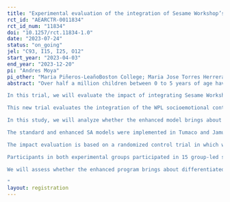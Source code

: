 ```yaml
---
title: "Experimental evaluation of the integration of Sesame Workshop’s Watch, Play, Learn and the Semillas de Apego intervention to foster maternal mental health and early childhood development among conflict-affected communities in Colombia"
rct_id: "AEARCTR-0011834"
rct_id_num: "11834"
doi: "10.1257/rct.11834-1.0"
date: "2023-07-24"
status: "on_going"
jel: "C93, I15, I25, O12"
start_year: "2023-04-03"
end_year: "2023-12-20"
pi: "Andres Moya"
pi_other: "Maria Piñeros-LeañoBoston College; Maria Jose Torres HerreraUniversidad de los Andes"
abstract: "Over half a million children between 0 to 5 years of age have been affected by armed conflict and forced displacement in Colombia, while many others have been forced to migrate with their families from Venezuela. While conflict and displacement can bring about devastating effects for young children, healthy ad secure emotional attachments between children and caregivers can help regulate the socioemotional responses to stress and adversities and lay the foundations for proper early childhood development. 
In this trial, we will evaluate the impact of integrating Sesame Workshop’s Watch, Play, Learn (WPL) socioemotional content within the Semillas de Apego program (SA). The program is a community and group-based psychosocial intervention focused on restoring mental health and promoting healthy child-parent attachments of caregivers of young children in conflict-affected settings. Between 2018 and 2020, the impact evaluation of SA was implemented in Tumaco, Colombia with a sample of around 1,400 primary caregivers of children ages 2-5. The results of the impact evaluation demonstrate that the program had sizeable and statistically significant effects on caregiver mental health, the style and quality of the child-caregiver relationship, and on child mental health and development. 
This new trial evaluates the integration of the WPL socioemotional contents within the SA program to strengthen socio-emotional learning and regulation among the children of the caregivers participating in the SA group sessions. Specifically, the SA and WPL enhanced model integrates 23 socioemotional videos and 3 visual aids from WPL into the SA curriculum. While the SA standard approach targets children indirectly by supporting their caregivers, the enhanced model aims to reach children directly through the delivery of these contents and to strengthen caregivers’ capacities to connect with their children through 1) improved understanding of children’s social-emotional development; 2) specific age-appropriate contents that enable caregivers to engage with their children’s in social-emotional learning ; 3) increased avenues for socioemotional co-regulation (this is, the improved socioemotional regulation of children will have positive effects on their caregivers, which will then create positive feedbacks on children themselves). 
In this study, we will analyze whether the enhanced model brings about additional impacts on caregivers’ mental health, caregiver-child relationships, and children’s developmental outcomes. Since we are limited by the study’s sample and underpowered, this trial should be considered as a feasibility study with the hope of a future well-powered impact evaluation. In parallel, we will conduct a process evaluation based on the principles of implementation science to understand the processes and factors that enable or hinder the appropriate integration of the two programs.  
The standard and enhanced SA models were implemented in Tumaco and Jamundí, two municipalities in Colombia heavily affected by violence and poverty during the first cohort of 2023 (April – July). Over a time span of 7 months, we will follow the implementation of the enhanced program with 20 groups of on average 16 participants each, all of them mothers or primary caregivers of children 3 to 5, thereby reaching a total of 320 participants and their children. 
The impact evaluation is based on a randomized control trial in which we will assign eligible subjects to two experimental arms: the standard program, which serves as the control, and the enhanced model, which in this case will be the treatment group. We randomly assigned the implementation groups (n=19) to the treatment (n=9) and control arms (n=10). In this case, each implementation group corresponds to a different neighborhood, meaning that random assignment was conducted at the neighborhood level. 
Participants in both experimental groups participated in 15 group-led sessions over the period of 3 months. Participants in the treatment (enhanced model) group will also have access to WPL videos starting from the 7th session when the program changes focus from the caregiver to the child and their relationship. 
We will assess whether the enhanced program brings about differentiated positive and sequential impacts on the following dimensions, relative to the standard program: (i) primary caregiver’s mental health, (ii) child-parent relationship, (iii) quality of the child-parent emotional bond, (iv) children’s mental health, and (v) children’s cognitive and socioemotional development. For this purpose, data will be collected by an independent firm at baseline and two post-intervention assessments: immediately after the intervention and 4 months after the implementation has concluded to understand the short-run impacts of the enhanced model and whether these impacts persist over time. 
"
layout: registration
---
```


